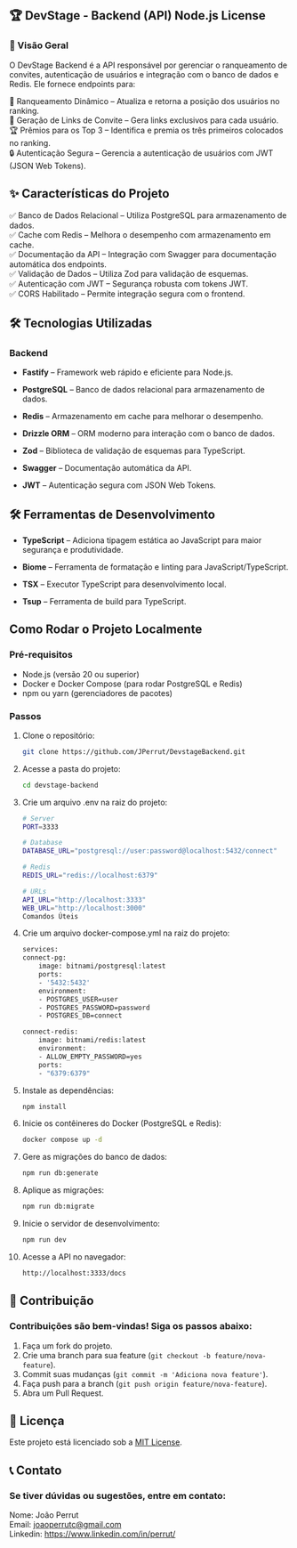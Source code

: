 ## 🏆 DevStage - Backend (API) Node.js License

### 🚀 Visão Geral

O DevStage Backend é a API responsável por gerenciar o ranqueamento de convites, autenticação de usuários e integração com o banco de dados e Redis. Ele fornece endpoints para:

🎯 Ranqueamento Dinâmico – Atualiza e retorna a posição dos usuários no ranking.
<br>
🔗 Geração de Links de Convite – Gera links exclusivos para cada usuário.
<br>
🏆 Prêmios para os Top 3 – Identifica e premia os três primeiros colocados no ranking.
<br>
🔒 Autenticação Segura – Gerencia a autenticação de usuários com JWT (JSON Web Tokens).

## ✨ Características do Projeto

✅ Banco de Dados Relacional – Utiliza PostgreSQL para armazenamento de dados.
<br>
✅ Cache com Redis – Melhora o desempenho com armazenamento em cache.
<br>
✅ Documentação da API – Integração com Swagger para documentação automática dos endpoints.
<br>
✅ Validação de Dados – Utiliza Zod para validação de esquemas.
<br>
✅ Autenticação com JWT – Segurança robusta com tokens JWT.
<br>
✅ CORS Habilitado – Permite integração segura com o frontend.

## 🛠️ Tecnologias Utilizadas

### Backend

- **Fastify** – Framework web rápido e eficiente para Node.js.

- **PostgreSQL** – Banco de dados relacional para armazenamento de dados.

- **Redis** – Armazenamento em cache para melhorar o desempenho.

- **Drizzle ORM** – ORM moderno para interação com o banco de dados.

- **Zod** – Biblioteca de validação de esquemas para TypeScript.

- **Swagger** – Documentação automática da API.

- **JWT** – Autenticação segura com JSON Web Tokens.

## 🛠️ Ferramentas de Desenvolvimento

- **TypeScript** – Adiciona tipagem estática ao JavaScript para maior segurança e produtividade.

- **Biome** – Ferramenta de formatação e linting para JavaScript/TypeScript.

- **TSX** – Executor TypeScript para desenvolvimento local.

- **Tsup** – Ferramenta de build para TypeScript.

## Como Rodar o Projeto Localmente

### Pré-requisitos

- Node.js (versão 20 ou superior)
- Docker e Docker Compose (para rodar PostgreSQL e Redis)
- npm ou yarn (gerenciadores de pacotes)

### Passos

1. Clone o repositório:
   ```bash
   git clone https://github.com/JPerrut/DevstageBackend.git
   ```
2. Acesse a pasta do projeto:
   ```bash
   cd devstage-backend
   ```
3. Crie um arquivo .env na raiz do projeto:

   ```bash
   # Server
   PORT=3333

   # Database
   DATABASE_URL="postgresql://user:password@localhost:5432/connect"

   # Redis
   REDIS_URL="redis://localhost:6379"

   # URLs
   API_URL="http://localhost:3333"
   WEB_URL="http://localhost:3000"
   Comandos Úteis
   ```

4. Crie um arquivo docker-compose.yml na raiz do projeto:

   ```bash
   services:
   connect-pg:
       image: bitnami/postgresql:latest
       ports:
       - '5432:5432'
       environment:
       - POSTGRES_USER=user
       - POSTGRES_PASSWORD=password
       - POSTGRES_DB=connect

   connect-redis:
       image: bitnami/redis:latest
       environment:
       - ALLOW_EMPTY_PASSWORD=yes
       ports:
       - "6379:6379"
   ```

5. Instale as dependências:
   ```bash
   npm install
   ```
6. Inicie os contêineres do Docker (PostgreSQL e Redis):
   ```bash
   docker compose up -d
   ```
7. Gere as migrações do banco de dados:
   ```bash
   npm run db:generate
   ```
8. Aplique as migrações:
   ```bash
   npm run db:migrate
   ```
9. Inicie o servidor de desenvolvimento:
   ```bash
   npm run dev
   ```
10. Acesse a API no navegador:
    ```bash
    http://localhost:3333/docs
    ```

## 🤝 Contribuição

### Contribuições são bem-vindas! Siga os passos abaixo:

1. Faça um fork do projeto.
2. Crie uma branch para sua feature (`git checkout -b feature/nova-feature`).
3. Commit suas mudanças (`git commit -m 'Adiciona nova feature'`).
4. Faça push para a branch (`git push origin feature/nova-feature`).
5. Abra um Pull Request.

## 📄 Licença

Este projeto está licenciado sob a <a href="https://opensource.org/license/mit">MIT License</a>.

## 📞 Contato

### Se tiver dúvidas ou sugestões, entre em contato:

Nome: João Perrut <br>
Email: joaoperrutc@gmail.com <br>
Linkedin: https://www.linkedin.com/in/perrut/
